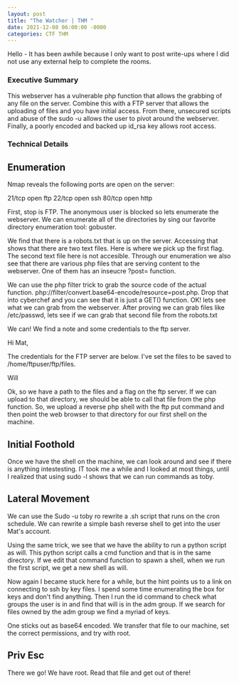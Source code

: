 ```yaml
---
layout: post
title: "The Watcher | THM "
date: 2021-12-08 06:00:00 -0000
categories: CTF THM
---
```


Hello - It has been awhile because I only want to post write-ups where I did not use any external help to complete the rooms. 


<h3>Executive Summary</h3>

This webserver has a vulnerable php function that allows the grabbing of any file on the server. Combine this with a FTP server that allows the uploading of files and you have initial access.
From there, unsecured scripts and abuse of the sudo -u allows the user to pivot around the webserver. 
Finally, a poorly encoded and backed up id_rsa key allows root access. 


<h3>Technical Details</h3>
<h2>Enumeration</h2>
Nmap reveals the following ports are open on the server: 

21/tcp open  ftp
22/tcp open  ssh
80/tcp open  http

First, stop is FTP. The anonymous user is blocked so lets enumerate the webserver. We can enumerate all of the directories by sing our favorite directory enumeration tool: gobuster.

We find that there is a robots.txt that is up on the server. Accessing that shows that there are two text files. Here is where we pick up the first flag. The second text file here is not accesible. Through our enumeration we also see that there are 
various php files that are serving content to the webserver. One of them has an inseucre ?post= function. 

We can use the php filter trick to grab the source code of the actual function. php://filter/convert.base64-encode/resource=post.php. Drop that into cyberchef and you can see that it is just a GET() function.
OK! lets see what we can grab from the webserver. After proving we can grab files like /etc/passwd, lets see if we can grab that second file from the robots.txt

We can! We find a note and some credentials to the ftp server. 

Hi Mat,

The credentials for the FTP server are below. I've set the files to be saved to /home/ftpuser/ftp/files.

Will

Ok, so we have a path to the files and a flag on the ftp server. If we can upload to that directory, we should be able to call that file from the php function.
So, we upload a reverse php shell with the ftp put command and then point the web browser to that directory for our first shell on the machine.

<h2>Initial Foothold</h2>

Once we have the shell on the machine, we can look around and see if there is anything intestesting. IT took me a while and I looked at most things, until I realized that using sudo -l shows that we can run commands as toby.

<h2>Lateral Movement</h2>

We can use the Sudo -u toby ro rewrite a .sh script that runs on the cron schedule. We can rewrite a simple bash reverse shell to get into the user Mat's account. 

Using the same trick, we see that we have the ability to run a python script as will. This python script calls a cmd function and that is in the same directory. If we edit that command function to spawn a shell, when we run the first script, we get a new shell as will.

Now again I became stuck here for a while, but the hint points us to a link on connecting to ssh by key files. I spend some time enumerating the box for keys and don't find anything. 
Then I run the id command to check what groups the user is in and find that will is in the adm group. If we search for files owned by the adm group we find a myriad of keys. 

One sticks out as base64 encoded. We transfer that file to our machine, set the correct permissions, and try with root. 


<h2>Priv Esc </h2>

There we go! We have root. Read that file and get out of there! 
